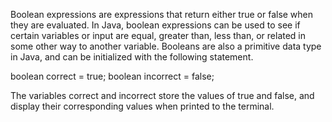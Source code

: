 Boolean expressions are expressions that return either true or false when they are evaluated. In Java, boolean expressions can be used to see if certain variables or input are equal, greater than, less than, or related in some other way to another variable. Booleans are also a primitive data type in Java, and can be initialized with the following statement.

  boolean correct = true;
  boolean incorrect = false;
  
The variables correct and incorrect store the values of true and false, and display their corresponding values when printed to the terminal.
